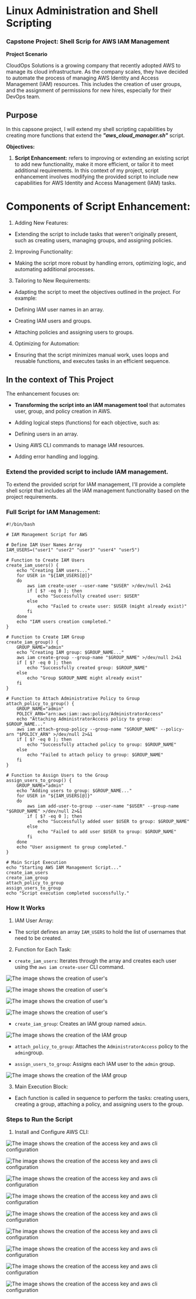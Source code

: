 # Linux Administration and Shell Scripting

### Capstone Project: Shell Scrip for AWS IAM Management

**Project Scenario**

CloudOps Solutions is a growing company that recently adopted AWS to manage its cloud infrastructure. As the company scales, they have decided to automate the process of managing AWS Identity and Access Management (IAM) resources. This includes the creation of user groups, and the assignment of permissions for new hires, especially for their DevOps team.

## Purpose

In this capsone project, I will extend my shell scripting capabilities by creating more functions that extend the ***"aws_cloud_manager.sh"*** script.

**Objectives:**

1. **Script Enhancement:** refers to improving or extending an existing script to add new functionality, make it more efficient, or tailor it to meet additional requirements. In this context of my project, script enhancement involves modifying the provided script to include new capabilities for AWS Identity and Access Management (IAM) tasks.

# Components of Script Enhancement:

1. Adding New Features:
- Extending the script to include tasks that weren't originally present, such as creating users, managing groups, and assigning policies.

2. Improving Functionality:
- Making the script more robust by handling errors, optimizing logic, and automating additional processes.

3. Tailoring to New Requirements:

- Adapting the script to meet the objectives outlined in the project. For example:

- Defining IAM user names in an array.
- Creating IAM users and groups.
- Attaching policies and assigning users to groups.

4. Optimizing for Automation:
- Ensuring that the script minimizes manual work, uses loops and reusable functions, and executes tasks in an efficient sequence.

## In the context of This Project
The enhancement focuses on:
- **Transforming the script into an IAM management tool** that automates user, group, and policy creation in AWS.

- Adding logical steps (functions) for each objective, such as:

- Defining users in an array.
- Using AWS CLI commands to manage IAM resources.
- Adding error handling and logging.


### Extend the provided script to include IAM management.

To extend the provided script for IAM management, I'll provide a complete shell script that includes all the IAM management functionality based on the project requirements. 

### Full Script for IAM Management:

```
#!/bin/bash

# IAM Management Script for AWS

# Define IAM User Names Array
IAM_USERS=("user1" "user2" "user3" "user4" "user5")

# Function to Create IAM Users
create_iam_users() {
    echo "Creating IAM users..."
    for USER in "${IAM_USERS[@]}"
    do
        aws iam create-user --user-name "$USER" >/dev/null 2>&1
        if [ $? -eq 0 ]; then
            echo "Successfully created user: $USER"
        else
            echo "Failed to create user: $USER (might already exist)"
        fi
    done
    echo "IAM users creation completed."
}

# Function to Create IAM Group
create_iam_group() {
    GROUP_NAME="admin"
    echo "Creating IAM group: $GROUP_NAME..."
    aws iam create-group --group-name "$GROUP_NAME" >/dev/null 2>&1
    if [ $? -eq 0 ]; then
        echo "Successfully created group: $GROUP_NAME"
    else
        echo "Group $GROUP_NAME might already exist"
    fi
}

# Function to Attach Administrative Policy to Group
attach_policy_to_group() {
    GROUP_NAME="admin"
    POLICY_ARN="arn:aws:iam::aws:policy/AdministratorAccess"
    echo "Attaching AdministratorAccess policy to group: $GROUP_NAME..."
    aws iam attach-group-policy --group-name "$GROUP_NAME" --policy-arn "$POLICY_ARN" >/dev/null 2>&1
    if [ $? -eq 0 ]; then
        echo "Successfully attached policy to group: $GROUP_NAME"
    else
        echo "Failed to attach policy to group: $GROUP_NAME"
    fi
}

# Function to Assign Users to the Group
assign_users_to_group() {
    GROUP_NAME="admin"
    echo "Adding users to group: $GROUP_NAME..."
    for USER in "${IAM_USERS[@]}"
    do
        aws iam add-user-to-group --user-name "$USER" --group-name "$GROUP_NAME" >/dev/null 2>&1
        if [ $? -eq 0 ]; then
            echo "Successfully added user $USER to group: $GROUP_NAME"
        else
            echo "Failed to add user $USER to group: $GROUP_NAME"
        fi
    done
    echo "User assignment to group completed."
}

# Main Script Execution
echo "Starting AWS IAM Management Script..."
create_iam_users
create_iam_group
attach_policy_to_group
assign_users_to_group
echo "Script execution completed successfully."
```

### How It Works

1. IAM User Array:
- The script defines an array `IAM_USERS` to hold the list of usernames that need to be created.

2. Function for Each Task:
- `create_iam_users`: Iterates through the array and creates each user using the `aws iam create-user` CLI command.

![The image shows the creation of user's](image/images/create-users1.png)

![The image shows the creation of user's](image/images/create-users2.png)

![The image shows the creation of user's](image/images/create-users3.png)

![The image shows the creation of user's](image/images/create-users4.png)


- `create_iam_group`: Creates an IAM group named `admin`.

![The image shows the creation of the IAM group](image/images/create-user-group.png)

- `attach_policy_to_group`: Attaches the `AdministratorAccess` policy to the `admin`group.

- `assign_users_to_group`: Assigns each IAM user to the `admin` group.

![The image shows the creation of the IAM group](image/images/user-group-created.png)

3. Main Execution Block:
- Each function is called in sequence to perform the tasks: creating users, creating a group, attaching a policy, and assigning users to the group.

### Steps to Run the Script

1. Install and Configure AWS CLI:
 
 ![The image shows the creation of the access key and aws cli configuration](image/images/create-user-security-access.png)


 ![The image shows the creation of the access key and aws cli configuration](image/images/create-user-security-access1.png)

 ![The image shows the creation of the access key and aws cli configuration](image/images/create-user-security-access2.png)

 ![The image shows the creation of the access key and aws cli configuration](image/images/create-user-security-access2a.png)

 ![The image shows the creation of the access key and aws cli configuration](image/images/create-user-security-access2b.png)

 ![The image shows the creation of the access key and aws cli configuration](image/images/create-user-security-access3.png)

 ![The image shows the creation of the access key and aws cli configuration](image/images/create-user-security-access4.png)

 ![The image shows the creation of the access key and aws cli configuration](image/images/create-user-security-access5.png)

 ![The image shows the creation of the access key and aws cli configuration](image/images/create-user-security-access-cli-configured.png)